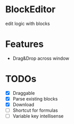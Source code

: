 # BlockEditor
edit logic with blocks

# Features
- Drag&Drop across window

# TODOs
- [x] Draggable
- [x] Parse existing blocks
- [x] Download
- [ ] Shortcut for formulas
- [ ] Variable key intellisense